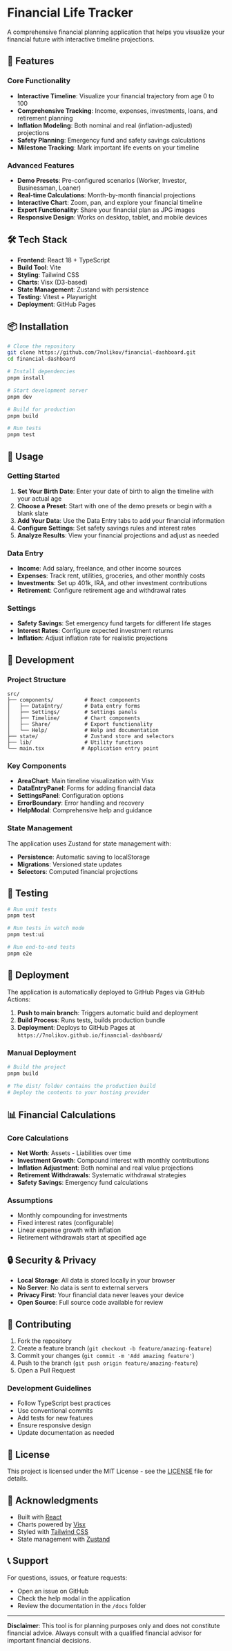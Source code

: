 # Financial Life Tracker

A comprehensive financial planning application that helps you visualize your financial future with interactive timeline projections.

## 🚀 Features

### Core Functionality
- **Interactive Timeline**: Visualize your financial trajectory from age 0 to 100
- **Comprehensive Tracking**: Income, expenses, investments, loans, and retirement planning
- **Inflation Modeling**: Both nominal and real (inflation-adjusted) projections
- **Safety Planning**: Emergency fund and safety savings calculations
- **Milestone Tracking**: Mark important life events on your timeline

### Advanced Features
- **Demo Presets**: Pre-configured scenarios (Worker, Investor, Businessman, Loaner)
- **Real-time Calculations**: Month-by-month financial projections
- **Interactive Chart**: Zoom, pan, and explore your financial timeline
- **Export Functionality**: Share your financial plan as JPG images
- **Responsive Design**: Works on desktop, tablet, and mobile devices

## 🛠️ Tech Stack

- **Frontend**: React 18 + TypeScript
- **Build Tool**: Vite
- **Styling**: Tailwind CSS
- **Charts**: Visx (D3-based)
- **State Management**: Zustand with persistence
- **Testing**: Vitest + Playwright
- **Deployment**: GitHub Pages

## 📦 Installation

```bash
# Clone the repository
git clone https://github.com/7nolikov/financial-dashboard.git
cd financial-dashboard

# Install dependencies
pnpm install

# Start development server
pnpm dev

# Build for production
pnpm build

# Run tests
pnpm test
```

## 🎯 Usage

### Getting Started
1. **Set Your Birth Date**: Enter your date of birth to align the timeline with your actual age
2. **Choose a Preset**: Start with one of the demo presets or begin with a blank slate
3. **Add Your Data**: Use the Data Entry tabs to add your financial information
4. **Configure Settings**: Set safety savings rules and interest rates
5. **Analyze Results**: View your financial projections and adjust as needed

### Data Entry
- **Income**: Add salary, freelance, and other income sources
- **Expenses**: Track rent, utilities, groceries, and other monthly costs
- **Investments**: Set up 401k, IRA, and other investment contributions
- **Retirement**: Configure retirement age and withdrawal rates

### Settings
- **Safety Savings**: Set emergency fund targets for different life stages
- **Interest Rates**: Configure expected investment returns
- **Inflation**: Adjust inflation rate for realistic projections

## 🔧 Development

### Project Structure
```
src/
├── components/          # React components
│   ├── DataEntry/       # Data entry forms
│   ├── Settings/        # Settings panels
│   ├── Timeline/        # Chart components
│   ├── Share/           # Export functionality
│   └── Help/            # Help and documentation
├── state/               # Zustand store and selectors
├── lib/                 # Utility functions
└── main.tsx            # Application entry point
```

### Key Components
- **AreaChart**: Main timeline visualization with Visx
- **DataEntryPanel**: Forms for adding financial data
- **SettingsPanel**: Configuration options
- **ErrorBoundary**: Error handling and recovery
- **HelpModal**: Comprehensive help and guidance

### State Management
The application uses Zustand for state management with:
- **Persistence**: Automatic saving to localStorage
- **Migrations**: Versioned state updates
- **Selectors**: Computed financial projections

## 🧪 Testing

```bash
# Run unit tests
pnpm test

# Run tests in watch mode
pnpm test:ui

# Run end-to-end tests
pnpm e2e
```

## 🚀 Deployment

The application is automatically deployed to GitHub Pages via GitHub Actions:

1. **Push to main branch**: Triggers automatic build and deployment
2. **Build Process**: Runs tests, builds production bundle
3. **Deployment**: Deploys to GitHub Pages at `https://7nolikov.github.io/financial-dashboard/`

### Manual Deployment
```bash
# Build the project
pnpm build

# The dist/ folder contains the production build
# Deploy the contents to your hosting provider
```

## 📊 Financial Calculations

### Core Calculations
- **Net Worth**: Assets - Liabilities over time
- **Investment Growth**: Compound interest with monthly contributions
- **Inflation Adjustment**: Both nominal and real value projections
- **Retirement Withdrawals**: Systematic withdrawal strategies
- **Safety Savings**: Emergency fund calculations

### Assumptions
- Monthly compounding for investments
- Fixed interest rates (configurable)
- Linear expense growth with inflation
- Retirement withdrawals start at specified age

## 🔒 Security & Privacy

- **Local Storage**: All data is stored locally in your browser
- **No Server**: No data is sent to external servers
- **Privacy First**: Your financial data never leaves your device
- **Open Source**: Full source code available for review

## 🤝 Contributing

1. Fork the repository
2. Create a feature branch (`git checkout -b feature/amazing-feature`)
3. Commit your changes (`git commit -m 'Add amazing feature'`)
4. Push to the branch (`git push origin feature/amazing-feature`)
5. Open a Pull Request

### Development Guidelines
- Follow TypeScript best practices
- Use conventional commits
- Add tests for new features
- Ensure responsive design
- Update documentation as needed

## 📝 License

This project is licensed under the MIT License - see the [LICENSE](LICENSE) file for details.

## 🙏 Acknowledgments

- Built with [React](https://reactjs.org/)
- Charts powered by [Visx](https://visx.dev/)
- Styled with [Tailwind CSS](https://tailwindcss.com/)
- State management with [Zustand](https://zustand-demo.pmnd.rs/)

## 📞 Support

For questions, issues, or feature requests:
- Open an issue on GitHub
- Check the help modal in the application
- Review the documentation in the `/docs` folder

---

**Disclaimer**: This tool is for planning purposes only and does not constitute financial advice. Always consult with a qualified financial advisor for important financial decisions.